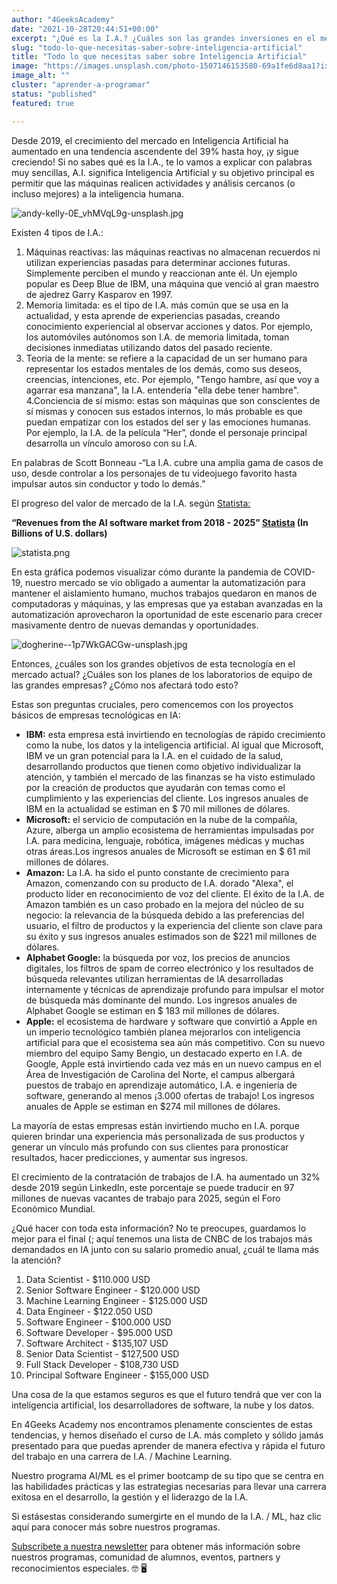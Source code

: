 ```yaml
---
author: "4GeeksAcademy"
date: "2021-10-28T20:44:51+00:00"
excerpt: "¿Qué es la I.A.? ¿Cuáles son las grandes inversiones en el mercado? ¿Cuánto es la demanda de trabajo para el puesto? Salario promedio anual, el futuro."
slug: "todo-lo-que-necesitas-saber-sobre-inteligencia-artificial"
title: "Todo lo que necesitas saber sobre Inteligencia Artificial"
image: "https://images.unsplash.com/photo-1507146153580-69a1fe6d8aa1?ixid=MnwxMjA3fDB8MHxwaG90by1wYWdlfHx8fGVufDB8fHx8&ixlib=rb-1.2.1&auto=format&fit=crop&w=870&q=80"
image_alt: ""
cluster: "aprender-a-programar"
status: "published"
featured: true

---
```


Desde 2019, el crecimiento del mercado en Inteligencia Artificial ha aumentado en una tendencia ascendente del 39% hasta hoy, ¡y sigue creciendo! Si no sabes qué es la I.A., te lo vamos a explicar con palabras muy sencillas, A.I. significa Inteligencia Artificial y su objetivo principal es permitir que las máquinas realicen actividades y análisis cercanos (o incluso mejores) a la inteligencia humana.

![andy-kelly-0E_vhMVqL9g-unsplash.jpg](https://images.unsplash.com/photo-1626410730192-13fc5041ff15?ixid=MnwxMjA3fDB8MHxwaG90by1wYWdlfHx8fGVufDB8fHx8&ixlib=rb-1.2.1&auto=format&fit=crop&w=871&q=80)

Existen 4 tipos de I.A.: 

1. Máquinas reactivas: las máquinas reactivas no almacenan recuerdos ni utilizan experiencias pasadas para determinar acciones futuras. Simplemente perciben el mundo y reaccionan ante él. Un ejemplo popular es Deep Blue de IBM, una máquina que venció al gran maestro de ajedrez Garry Kasparov en 1997.
2. Memoria limitada: es el tipo de I.A. más común que se usa en la actualidad, y esta aprende de experiencias pasadas, creando conocimiento experiencial al observar acciones y datos. Por ejemplo, los automóviles autónomos son I.A. de memoria limitada, toman decisiones inmediatas utilizando datos del pasado reciente.
3. Teoria de la mente: se refiere a la capacidad de un ser humano para representar los estados mentales de los demás, como sus deseos, creencias, intenciones, etc. Por ejemplo, "Tengo hambre, así que voy a agarrar esa manzana", la I.A. entendería "ella debe tener hambre".
4.Conciencia de sí mismo: estas son máquinas que son conscientes de sí mismas y conocen sus estados internos, lo más probable es que puedan empatizar con los estados del ser y las emociones humanas. Por ejemplo, la I.A. de la película “Her”, donde el personaje principal desarrolla un vínculo amoroso con su I.A.

En palabras de Scott Bonneau -“La I.A. cubre una amplia gama de casos de uso, desde controlar a los personajes de tu videojuego favorito hasta impulsar autos sin conductor y todo lo demás.” 

El progreso del valor de mercado de la I.A. según [Statista:](https://www.statista.com/statistics/607716/worldwide-artificial-intelligence-market-revenues/)

**“Revenues from the AI software market from 2018 - 2025” [Statista](https://www.statista.com/statistics/607716/worldwide-artificial-intelligence-market-revenues/) (In Billions of U.S. dollars)**

![statista.png](https://storage.googleapis.com/media-breathecode/7c67491807846ef6da210300308cc1157daf4702ed38ce31637cc76936ee0a16)

En esta gráfica podemos visualizar cómo durante la pandemia de COVID-19, nuestro mercado se vio obligado a aumentar la automatización para mantener el aislamiento humano, muchos trabajos quedaron en manos de computadoras y máquinas, y las empresas que ya estaban avanzadas en la automatización aprovecharon la oportunidad de este escenario para crecer masivamente dentro de nuevas demandas y oportunidades.

![dogherine--1p7WkGACGw-unsplash.jpg](https://images.unsplash.com/photo-1622131113389-d59fe0bcd995?ixid=MnwxMjA3fDB8MHxwaG90by1wYWdlfHx8fGVufDB8fHx8&ixlib=rb-1.2.1&auto=format&fit=crop&w=1033&q=80) 

Entonces, ¿cuáles son los grandes objetivos de esta tecnología en el mercado actual? ¿Cuáles son los planes de los laboratorios de equipo de las grandes empresas? ¿Cómo nos afectará todo esto?

Estas son preguntas cruciales, pero comencemos con los proyectos básicos de empresas tecnológicas en IA:

- **IBM:** esta empresa está invirtiendo en tecnologías de rápido crecimiento como la nube, los datos y la inteligencia artificial. Al igual que Microsoft, IBM ve un gran potencial para la I.A. en el cuidado de la salud, desarrollando productos que tienen como objetivo individualizar la atención, y también el mercado de las finanzas se ha visto estimulado por la creación de productos que ayudarán con temas como el cumplimiento y las experiencias del cliente. Los ingresos anuales de IBM en la actualidad se estiman en $ 70 mil millones de dólares.
- **Microsoft:** el servicio de computación en la nube de la compañía, Azure, alberga un amplio ecosistema de herramientas impulsadas por I.A. para medicina, lenguaje, robótica, imágenes médicas y muchas otras áreas.Los ingresos anuales de Microsoft se estiman en $ 61 mil millones de dólares.
- **Amazon:** La I.A. ha sido el punto constante de crecimiento para Amazon, comenzando con su producto de I.A. dorado "Alexa", el producto líder en reconocimiento de voz del cliente. El éxito de la I.A. de Amazon también es un caso probado en la mejora del núcleo de su negocio: la relevancia de la búsqueda debido a las preferencias del usuario, el filtro de productos y la experiencia del cliente son clave para su éxito y sus ingresos anuales estimados son de $221 mil millones de dólares.
- **Alphabet Google:** la búsqueda por voz, los precios de anuncios digitales, los filtros de spam de correo electrónico y los resultados de búsqueda relevantes utilizan herramientas de IA desarrolladas internamente y técnicas de aprendizaje profundo para impulsar el motor de búsqueda más dominante del mundo. Los ingresos anuales de Alphabet Google se estiman en $ 183 mil millones de dólares. 
- **Apple:** el ecosistema de hardware y software que convirtió a Apple en un imperio tecnológico también planea mejorarlos con inteligencia artificial para que el ecosistema sea aún más competitivo. Con su nuevo miembro del equipo Samy Bengio, un destacado experto en I.A. de Google, Apple está invirtiendo cada vez más en un nuevo campus en el Área de Investigación de Carolina del Norte, el campus albergará puestos de trabajo en aprendizaje automático, I.A. e ingeniería de software, generando al menos ¡3.000 ofertas de trabajo! Los ingresos anuales de Apple se estiman en $274 mil millones de dólares.

La mayoría de estas empresas están invirtiendo mucho en I.A. porque quieren brindar una experiencia más personalizada de sus productos y generar un vínculo más profundo con sus clientes para pronosticar resultados, hacer predicciones, y aumentar sus ingresos.

El crecimiento de la contratación de trabajos de I.A. ha aumentado un 32% desde 2019 según LinkedIn, este porcentaje se puede traducir en 97 millones de nuevas vacantes de trabajo para 2025, según el Foro Económico Mundial.

¿Qué hacer con toda esta información? No te preocupes, guardamos lo mejor para el final (; aquí tenemos una lista de CNBC de los trabajos más demandados en IA junto con su salario promedio anual, ¿cuál te llama más la atención?

1. Data Scientist - $110.000 USD 
2. Senior Software Engineer - $120.000 USD 
3. Machine Learning Engineer - $125.000 USD 
4. Data Engineer - $122.050 USD
5. Software Engineer - $100.000 USD 
6. Software Developer - $95.000 USD 
7. Software Architect - $135,107 USD 
8. Senior Data Scientist - $127,500 USD 
9. Full Stack Developer - $108,730 USD 
10. Principal Software Engineer - $155,000 USD 


Una cosa de la que estamos seguros es que el futuro tendrá que ver con la inteligencia artificial, los desarrolladores de software, la nube y los datos.

En 4Geeks Academy nos encontramos plenamente conscientes de estas tendencias, y hemos diseñado el curso de I.A. más completo y sólido jamás presentado para que puedas aprender de manera efectiva y rápida el futuro del trabajo en una carrera de I.A. / Machine Learning.

Nuestro programa AI/ML es el primer bootcamp de su tipo que se centra en las habilidades prácticas y las estrategias necesarias para llevar una carrera exitosa en el desarrollo, la gestión y el liderazgo de la I.A.

Si estásestas considerando sumergirte en el mundo de la I.A. / ML, haz clic aquí para conocer más sobre nuestros programas.

[Subscribete a nuestra newsletter](https://4geeksacademy.com/) para obtener más información sobre nuestros programas, comunidad de alumnos, eventos, partners y reconocimientos especiales. 🤓 🖥

